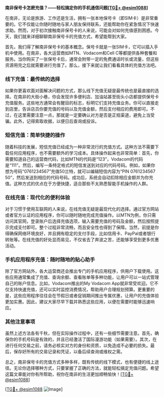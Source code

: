**南非保号卡怎麽充值？——轻松搞定你的手机通信问题[[TG💪+ @esim1088](https://t.me/s/esim1088)]**

在南非，无论是旅游、工作还是生活，拥有一张本地保号卡（即SIM卡）是非常重要的。它不仅能让你随时随地与家人朋友保持联系，还能帮助你在紧急情况下快速求助。然而，对于初次接触南非保号卡的人来说，可能会对如何充值感到困惑。今天，我们就来详细聊聊南非保号卡的充值方式，希望能帮到大家。

首先，我们得了解南非保号卡的基本概念。保号卡就是一张SIM卡，它可以插入手机中使用。在南非，各大运营商如MTN、Vodacom和Cell C等都提供各种套餐和服务。当你购买了一张保号卡后，通常会附带一定的免费通话时长或流量，但这些资源用完之后就需要进行充值了。那么，接下来就让我们看看具体的充值方法吧。

### 线下充值：最传统的选择

如果你更喜欢面对面解决问题的方式，那么线下充值无疑是最传统也是最直接的选择。在南非的大街小巷，你会发现许多便利店、加油站甚至街头小店都提供保号卡充值服务。这些地方通常会有醒目的标志，标明它们支持充值业务。你可以直接走到店里，告诉店员你要充值的号码以及充值金额，然后支付相应的费用即可。不过，在这里需要注意一点，那就是一定要确认对方是否是正规渠道，避免上当受骗。此外，记得索取收据，以便日后查询或投诉。

### 短信充值：简单快捷的操作

随着科技的发展，短信充值已经成为一种非常流行的充值方式。这种方法不需要下载任何应用程序，也不需要额外的学习成本。具体操作起来也非常简单：首先，你需要知道自己的运营商代码，比如MTN的代码是“123”，Vodacom的代码是“111”。然后，编写一条特定格式的短信发送到对应的代码号码。例如，如果你想为号码“0761234567”充值50兰特，就可以编辑短信内容为“PIN 0761234567 50”，然后发送到相应的代码号码。成功后，系统会自动扣除相应金额并为你充值。这种方式的优点在于方便快捷，适合那些不太熟悉智能手机操作的人群。

### 在线充值：现代化的便利体验

对于习惯于使用互联网的人来说，在线充值无疑是最现代化的选择。通过官方网站或者官方认证的应用程序，你可以随时随地完成充值操作。以MTN为例，你只需访问其官网，登录账户后选择充值选项，输入需要充值的号码及金额，然后按照提示完成支付即可。整个过程非常流畅，而且安全性也得到了保障。当然，前提是你得确保网络环境良好，并且拥有稳定的支付手段，比如信用卡、PayPal或者银行转账等。在线充值的好处显而易见，不仅省去了奔波之苦，还能够享受到更多优惠活动。

### 手机应用程序充值：随时随地的贴心助手

除了官方网站外，各大运营商还会推出专门的手机应用程序，供用户下载使用。这些应用通常集成了充值、查询余额、查看账单等多种功能，让用户可以一站式管理自己的账户信息。比如，Vodacom推出的My Vodacom App就非常受欢迎。它不仅支持快速充值，还可以实时监控消费情况，帮助用户合理规划预算。更重要的是，这些应用程序往往会在节假日或者促销期间推出专属优惠，让用户的充值体验更加实惠。因此，建议大家尽早下载并熟悉这些应用，以便在需要时能够迅速响应。

### 其他注意事项

虽然上述方法各有千秋，但在实际操作过程中，还有一些细节需要注意。首先，确保你的手机号码是有效的，并且已经激活了国际漫游功能（如果需要）。其次，在进行任何交易之前，请务必核实对方的身份和资质，以免造成不必要的损失。最后，保存好所有的交易记录和凭证，以备后续查询或维权之需。

总之，南非保号卡的充值方式多种多样，既有传统的线下模式，也有便捷的线上途径。无论你选择哪种方式，只要掌握了正确的方法，就能轻松搞定充值问题。希望这篇文章能对你有所帮助，祝你在南非的生活更加顺畅愉快！[[TG💪+ @esim1088](https://t.me/s/esim1088)]

[[TG💪+ @esim1088](https://t.me/s/esim1088) ![Image](https://i.postimg.cc/4NQfJmqS/Snipaste-2025-05-13-00-14-12.png)]